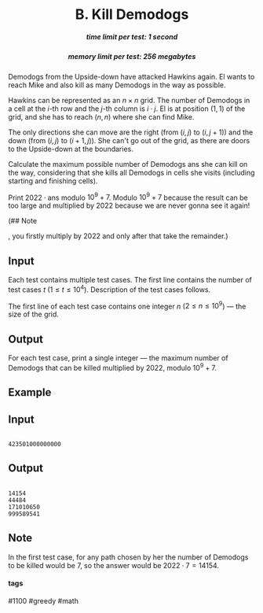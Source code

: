 <h1 style='text-align: center;'> B. Kill Demodogs</h1>

<h5 style='text-align: center;'>time limit per test: 1 second</h5>
<h5 style='text-align: center;'>memory limit per test: 256 megabytes</h5>

Demodogs from the Upside-down have attacked Hawkins again. El wants to reach Mike and also kill as many Demodogs in the way as possible.

Hawkins can be represented as an $n \times n$ grid. The number of Demodogs in a cell at the $i$-th row and the $j$-th column is $i \cdot j$. El is at position $(1, 1)$ of the grid, and she has to reach $(n, n)$ where she can find Mike. 

The only directions she can move are the right (from $(i, j)$ to $(i, j + 1)$) and the down (from $(i, j)$ to $(i + 1, j)$). She can't go out of the grid, as there are doors to the Upside-down at the boundaries. 

Calculate the maximum possible number of Demodogs $\mathrm{ans}$ she can kill on the way, considering that she kills all Demodogs in cells she visits (including starting and finishing cells).

Print $2022 \cdot \mathrm{ans}$ modulo $10^9 + 7$. Modulo $10^9 + 7$ because the result can be too large and multiplied by $2022$ because we are never gonna see it again!

(## Note

, you firstly multiply by $2022$ and only after that take the remainder.)

## Input

Each test contains multiple test cases. The first line contains the number of test cases $t$ ($1 \leq t \leq 10^4$). Description of the test cases follows.

The first line of each test case contains one integer $n$ ($2 \leq n \leq 10^9$) — the size of the grid.

## Output

For each test case, print a single integer — the maximum number of Demodogs that can be killed multiplied by $2022$, modulo $10^9 + 7$.

## Example

## Input


```

423501000000000
```
## Output


```

14154
44484
171010650
999589541

```
## Note

In the first test case, for any path chosen by her the number of Demodogs to be killed would be $7$, so the answer would be $2022 \cdot 7 = 14154$.



#### tags 

#1100 #greedy #math 